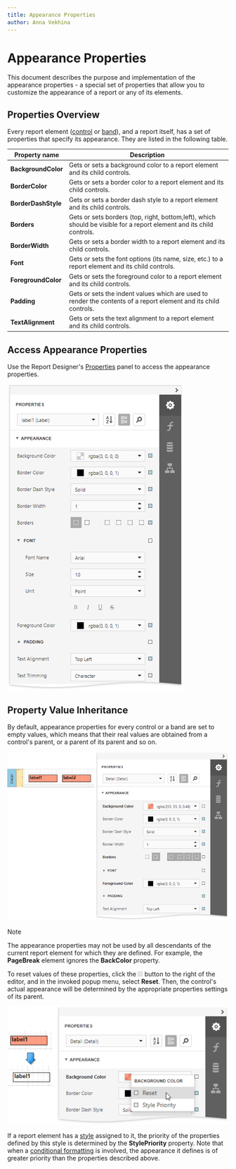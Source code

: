 ```yaml
---
title: Appearance Properties
author: Anna Vekhina
---
```

# Appearance Properties

This document describes the purpose and implementation of the appearance properties - a special set of properties that allow you to customize the appearance of a report or any of its elements.

## Properties Overview

Every report element ([control](..\use-report-elements.md) or [band](..\introduction-to-banded-reports.md)), and a report itself, has a set of properties that specify its appearance. They are listed in the following table.

| Property name | Description |
|---|---|
| **BackgroundColor** | Gets or sets a background color to a report element and its child controls. |
| **BorderColor** | Gets or sets a border color to a report element and its child controls. |
| **BorderDashStyle** | Gets or sets a border dash style to a report element and its child controls. |
| **Borders** | Gets or sets borders (top, right, bottom,left), which should be visible for a report element and its child controls. |
| **BorderWidth** | Gets or sets a border width to a report element and its child controls. |
| **Font** | Gets or sets the font options (its name, size, etc.) to a report element and its child controls. |
| **ForegroundColor** | Gets or sets the foreground color to a report element and its child controls. |
| **Padding** | Gets or sets the indent values which are used to render the contents of a report element and its child controls. |
| **TextAlignment** | Gets or sets the text alignment to a report element and its child controls. |

## Access Appearance Properties

Use the Report Designer's [Properties](..\report-designer-tools\ui-panels\properties-panel.md) panel to access the appearance properties.

![](../../../images/eurd-web-appearance-properties-in-properties-panel.png)

## Property Value Inheritance

By default, appearance properties for every control or a band are set to empty values, which means that their real values are obtained from a control's parent, or a parent of its parent and so on.

![](../../../images/eurd-web-appearance-properties.png)

> [!NOTE]
> The appearance properties may not be used by all descendants of the current report element for which they are defined. For example, the **PageBreak** element ignores the **BackColor** property.

To reset values of these properties, click the ![](../../../images/eurd-web-reset-property-value.png) button to the right of the editor, and in the invoked popup menu, select **Reset**. Then, the control's actual appearance will be determined by the appropriate properties settings of its parent.

![](../../../images/eurd-web-appearance-properties-reset.png)

If a report element has a [style](report-visual-styles.md) assigned to it, the priority of the properties defined by this style is determined by the **StylePriority** property. Note that when a [conditional formatting](..\shape-report-data\shape-data-expression-bindings\conditionally-change-a-control-appearance.md) is involved, the appearance it defines is of greater priority than the properties described above.
